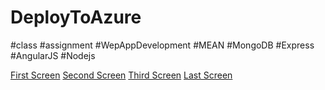# DeployToAzure
#class #assignment 
#WepAppDevelopment #MEAN
#MongoDB #Express #AngularJS #Nodejs

[First Screen](https://github.com/trangngd/DeployToAzure/blob/master/capp.JPG)
[Second Screen](https://github.com/trangngd/project1/blob/master/cap5.JPG)
[Third Screen](https://github.com/trangngd/project1/blob/master/cap6.JPG)
[Last Screen](https://github.com/trangngd/project1/blob/master/cap.JPG)
